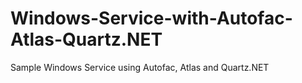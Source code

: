 Windows-Service-with-Autofac-Atlas-Quartz.NET
=============================================

Sample Windows Service using Autofac, Atlas and Quartz.NET
